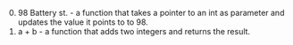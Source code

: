  0. 98 Battery st. - a function that takes a pointer to an int as parameter and updates the value it points to to 98.
 10. a + b - a function that adds two integers and returns the result.


